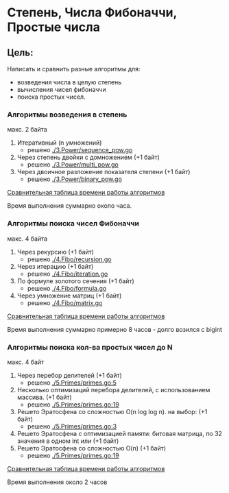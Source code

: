 # Степень, Числа Фибоначчи, Простые числа

## Цель:
Написать и сравнить разные алгоритмы для:
- возведения числа в целую степень
- вычисления чисел фибоначчи 
- поиска простых чисел.

### Алгоритмы возведения в степень
макс. 2 байта 
1) Итеративный (n умножений) 
    - решено [./3.Power/sequence_pow.go](./3.Power/sequence_pow.go)
2) Через степень двойки с домножением (+1 байт) 
    - решено [./3.Power/multi_pow.go](./3.Power/multi_pow.go)
3) Через двоичное разложение показателя степени (+1 байт) 
    - решено [./3.Power/binary_pow.go](./3.Power/binary_pow.go)
   
[Сравнительная таблица времени работы алгоритмов](./3.Power/_report.txt)

Время выполнения суммарно около часа.


### Алгоритмы поиска чисел Фибоначчи 
макс. 4 байта 
1) Через рекурсию (+1 байт) 
   - решено [./4.Fibo/recursion.go](./4.Fibo/recursion.go)
2) Через итерацию (+1 байт) 
   - решено [./4.Fibo/iteration.go](./4.Fibo/iteration.go)
3) По формуле золотого сечения (+1 байт) 
   - решено [./4.Fibo/formula.go](./4.Fibo/formula.go)
4) Через умножение матриц (+1 байт) 
   - решено [./4.Fibo/matrix.go](./4.Fibo/matrix.go)

[Сравнительная таблица времени работы алгоритмов](./4.Fibo/_report.txt)

Время выполнения суммарно примерно 8 часов - долго возился с bigint

### Алгоритмы поиска кол-ва простых чисел до N 
макс. 4 байт
1) Через перебор делителей (+1 байт) 
   - решено [./5.Primes/primes.go:5](./5.Primes/primes.go#L5)
2) Несколько оптимизаций перебора делителей, с использованием массива. (+1 байт) 
   - решено [./5.Primes/primes.go:19](./5.Primes/primes.go#L19)
3) Решето Эратосфена со сложностью O(n log log n). на выбор: (+1 байт) 
   - решено [./5.Primes/primes.go:3](./5.Primes/eratosphen.go#L3)
4) Решето Эратосфена с оптимизацией памяти: битовая матрица, по 32 значения в одном int или (+1 байт) 
5) Решето Эратосфена со сложностью O(n) (+1 байт) 
   - решено [./5.Primes/primes.go:19](./5.Primes/eratosphen.go#L19)

[Сравнительная таблица времени работы алгоритмов](./5.Primes/_report.txt)
   
Время выполнения около 2 часов
